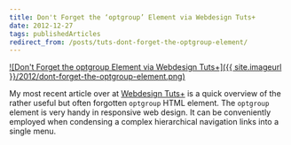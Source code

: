 ```yaml
---
title: Don't Forget the ‘optgroup’ Element via Webdesign Tuts+
date: 2012-12-27
tags: publishedArticles
redirect_from: /posts/tuts-dont-forget-the-optgroup-element/
---
```


[![Don't Forget the optgroup Element via Webdesign Tuts+]({{ site.imageurl }}/2012/dont-forget-the-optgroup-element.png)][1]

My most recent article over at [Webdesign Tuts+][1] is a quick overview of the rather useful but often forgotten `optgroup` HTML element. The `optgroup` element is very handy in responsive web design. It can be conveniently employed when condensing a complex hierarchical navigation links into a single menu.


[1]: http://webdesign.tutsplus.com/tutorials/htmlcss-tutorials/quick-tip-dont-forget-the-optgroup-element/

